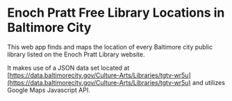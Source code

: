 # Enoch Pratt Free Library Locations in Baltimore City

This web app finds and maps the location of every Baltimore city public library listed on the Enoch Pratt Library website.

It makes use of a JSON data set located at [https://data.baltimorecity.gov/Culture-Arts/Libraries/tgtv-wr5u](https://data.baltimorecity.gov/Culture-Arts/Libraries/tgtv-wr5u) and utilizes Google Maps Javascript API.